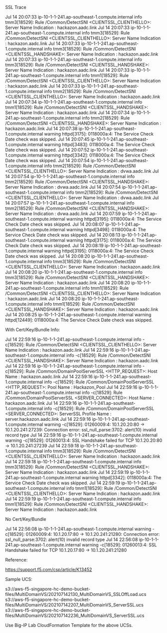 


SSL Trace

Jul 14 20:07:33 ip-10-1-1-241.ap-southeast-1.compute.internal info tmm3[18529]: Rule /Common/DetectSNI <CLIENTSSL_CLIENTHELLO>: Server Name Indication : hackazon.aadc.link
Jul 14 20:07:33 ip-10-1-1-241.ap-southeast-1.compute.internal info tmm3[18529]: Rule /Common/DetectSNI <CLIENTSSL_CLIENTHELLO>: Server Name Indication : hackazon.aadc.link
Jul 14 20:07:33 ip-10-1-1-241.ap-southeast-1.compute.internal info tmm3[18529]: Rule /Common/DetectSNI <CLIENTSSL_HANDSHAKE>: Server Name Indication : hackazon.aadc.link
Jul 14 20:07:33 ip-10-1-1-241.ap-southeast-1.compute.internal info tmm3[18529]: Rule /Common/DetectSNI <CLIENTSSL_HANDSHAKE>: Server Name Indication : hackazon.aadc.link
Jul 14 20:07:33 ip-10-1-1-241.ap-southeast-1.compute.internal info tmm1[18529]: Rule /Common/DetectSNI <CLIENTSSL_CLIENTHELLO>: Server Name Indication : hackazon.aadc.link
Jul 14 20:07:33 ip-10-1-1-241.ap-southeast-1.compute.internal info tmm2[18529]: Rule /Common/DetectSNI <CLIENTSSL_CLIENTHELLO>: Server Name Indication : hackazon.aadc.link
Jul 14 20:07:34 ip-10-1-1-241.ap-southeast-1.compute.internal info tmm1[18529]: Rule /Common/DetectSNI <CLIENTSSL_HANDSHAKE>: Server Name Indication : hackazon.aadc.link
Jul 14 20:07:34 ip-10-1-1-241.ap-southeast-1.compute.internal info tmm2[18529]: Rule /Common/DetectSNI <CLIENTSSL_HANDSHAKE>: Server Name Indication : hackazon.aadc.link
Jul 14 20:07:38 ip-10-1-1-241.ap-southeast-1.compute.internal warning httpd[3175]: 0118000a:4: The Service Check Date check was skipped.
Jul 14 20:07:45 ip-10-1-1-241.ap-southeast-1.compute.internal warning httpd[3483]: 0118000a:4: The Service Check Date check was skipped.
Jul 14 20:07:52 ip-10-1-1-241.ap-southeast-1.compute.internal warning httpd[3342]: 0118000a:4: The Service Check Date check was skipped.
Jul 14 20:07:54 ip-10-1-1-241.ap-southeast-1.compute.internal info tmm2[18529]: Rule /Common/DetectSNI <CLIENTSSL_CLIENTHELLO>: Server Name Indication : dvwa.aadc.link
Jul 14 20:07:54 ip-10-1-1-241.ap-southeast-1.compute.internal info tmm2[18529]: Rule /Common/DetectSNI <CLIENTSSL_HANDSHAKE>: Server Name Indication : dvwa.aadc.link
Jul 14 20:07:54 ip-10-1-1-241.ap-southeast-1.compute.internal info tmm2[18529]: Rule /Common/DetectSNI <CLIENTSSL_CLIENTHELLO>: Server Name Indication : dvwa.aadc.link
Jul 14 20:07:57 ip-10-1-1-241.ap-southeast-1.compute.internal info tmm2[18529]: Rule /Common/DetectSNI <CLIENTSSL_HANDSHAKE>: Server Name Indication : dvwa.aadc.link
Jul 14 20:07:59 ip-10-1-1-241.ap-southeast-1.compute.internal warning httpd[3195]: 0118000a:4: The Service Check Date check was skipped.
Jul 14 20:08:07 ip-10-1-1-241.ap-southeast-1.compute.internal warning httpd[3498]: 0118000a:4: The Service Check Date check was skipped.
Jul 14 20:08:13 ip-10-1-1-241.ap-southeast-1.compute.internal warning httpd[3175]: 0118000a:4: The Service Check Date check was skipped.
Jul 14 20:08:19 ip-10-1-1-241.ap-southeast-1.compute.internal warning httpd[3195]: 0118000a:4: The Service Check Date check was skipped.
Jul 14 20:08:20 ip-10-1-1-241.ap-southeast-1.compute.internal info tmm3[18529]: Rule /Common/DetectSNI <CLIENTSSL_CLIENTHELLO>: Server Name Indication : hackazon.aadc.link
Jul 14 20:08:20 ip-10-1-1-241.ap-southeast-1.compute.internal info tmm3[18529]: Rule /Common/DetectSNI <CLIENTSSL_HANDSHAKE>: Server Name Indication : hackazon.aadc.link
Jul 14 20:08:20 ip-10-1-1-241.ap-southeast-1.compute.internal info tmm1[18529]: Rule /Common/DetectSNI <CLIENTSSL_CLIENTHELLO>: Server Name Indication : hackazon.aadc.link
Jul 14 20:08:20 ip-10-1-1-241.ap-southeast-1.compute.internal info tmm1[18529]: Rule /Common/DetectSNI <CLIENTSSL_HANDSHAKE>: Server Name Indication : hackazon.aadc.link
Jul 14 20:08:25 ip-10-1-1-241.ap-southeast-1.compute.internal warning httpd[12449]: 0118000a:4: The Service Check Date check was skipped.



With Cert/Key/Bundle Info:

Jul 14 22:59:16 ip-10-1-1-241.ap-southeast-1.compute.internal info -c[18529]: Rule /Common/DetectSNI <CLIENTSSL_CLIENTHELLO>: Server Name Indication : hackazon.aadc.link
Jul 14 22:59:16 ip-10-1-1-241.ap-southeast-1.compute.internal info -c[18529]: Rule /Common/DetectSNI <CLIENTSSL_HANDSHAKE>: Server Name Indication : hackazon.aadc.link
Jul 14 22:59:16 ip-10-1-1-241.ap-southeast-1.compute.internal info -c[18529]: Rule /Common/DomainPoolServerSSL <HTTP_REQUEST>: Host Name : hackazon.aadc.link
Jul 14 22:59:16 ip-10-1-1-241.ap-southeast-1.compute.internal info -c[18529]: Rule /Common/DomainPoolServerSSL <HTTP_REQUEST>: Pool Name : Hackazon_Pool
Jul 14 22:59:16 ip-10-1-1-241.ap-southeast-1.compute.internal info -c[18529]: Rule /Common/DomainPoolServerSSL <SERVER_CONNECTED>: Host Name : hackazon.aadc.link
Jul 14 22:59:16 ip-10-1-1-241.ap-southeast-1.compute.internal info -c[18529]: Rule /Common/DomainPoolServerSSL <SERVER_CONNECTED>: ServerSSL Profile Name : server.hackazon.aadc.link
Jul 14 22:59:16 ip-10-1-1-241.ap-southeast-1.compute.internal warning -c[18529]: 01260009:4: 10.1.20.20:80 -> 10.1.20.241:27239: Connection error: ssl_null_parse:3702: alert(10) invalid record type
Jul 14 22:59:16 ip-10-1-1-241.ap-southeast-1.compute.internal warning -c[18529]: 01260013:4: SSL Handshake failed for TCP 10.1.20.20:80 -> 10.1.20.241:27239
Jul 14 22:59:18 ip-10-1-1-241.ap-southeast-1.compute.internal info tmm3[18529]: Rule /Common/DetectSNI <CLIENTSSL_CLIENTHELLO>: Server Name Indication : hackazon.aadc.link
Jul 14 22:59:18 ip-10-1-1-241.ap-southeast-1.compute.internal info tmm3[18529]: Rule /Common/DetectSNI <CLIENTSSL_HANDSHAKE>: Server Name Indication : hackazon.aadc.link
Jul 14 22:59:19 ip-10-1-1-241.ap-southeast-1.compute.internal warning httpd[3342]: 0118000a:4: The Service Check Date check was skipped.
Jul 14 22:59:19 ip-10-1-1-241.ap-southeast-1.compute.internal info tmm1[18529]: Rule /Common/DetectSNI <CLIENTSSL_CLIENTHELLO>: Server Name Indication : hackazon.aadc.link
Jul 14 22:59:19 ip-10-1-1-241.ap-southeast-1.compute.internal info tmm1[18529]: Rule /Common/DetectSNI <CLIENTSSL_HANDSHAKE>: Server Name Indication : hackazon.aadc.link



No Cert/Key/Bundle

Jul 14 22:56:08 ip-10-1-1-241.ap-southeast-1.compute.internal warning -c[18529]: 01260009:4: 10.1.20.17:80 -> 10.1.20.241:21280: Connection error: ssl_null_parse:3702: alert(10) invalid record type
Jul 14 22:56:08 ip-10-1-1-241.ap-southeast-1.compute.internal warning -c[18529]: 01260013:4: SSL Handshake failed for TCP 10.1.20.17:80 -> 10.1.20.241:21280



Reference:

https://support.f5.com/csp/article/K13452



Sample UCS:

s3://aws-f5-singapore-hc-demo-bucket-files/MultiDomainVS/202107142130_MultiDomainVS_SSLOffLoad.ucs
s3://aws-f5-singapore-hc-demo-bucket-files/MultiDomainVS/202107142207_MultiDomainVS_ServerSSL.ucs
s3://aws-f5-singapore-hc-demo-bucket-files/MultiDomainVS/202107142236_MultiDomainVS_ServerSSL.ucs

Use Big-IP Lab CloudFormation Template for the above UCSs.



